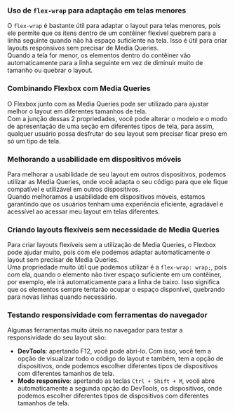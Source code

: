 ### Uso de `flex-wrap` para adaptação em telas menores

O `flex-wrap` é bastante útil para adaptar o layout para telas menores, pois ele permite que os itens dentro de um contêiner flexível quebrem para a linha seguinte quando não há espaço suficiente na tela. Isso é útil para criar layouts responsivos sem precisar de Media Queries.  
Quando a tela for menor, os elementos dentro do contêiner vão automaticamente para a linha seguinte em vez de diminuir muito de tamanho ou quebrar o layout.

### Combinando Flexbox com Media Queries

O Flexbox junto com as Media Queries pode ser utilizado para ajustar melhor o layout em diferentes tamanhos de tela.  
Com a junção dessas 2 propriedades, você pode alterar o modelo e o modo de apresentação de uma seção em diferentes tipos de tela, para assim, qualquer usuário possa desfrutar do seu layout sem precisar ficar preso em só um tipo de tela.

### Melhorando a usabilidade em dispositivos móveis

Para melhorar a usabilidade de seu layout em outros dispositivos, podemos utilizar as Media Queries, onde você adapta o seu código para que ele fique compatível e utilizável em outros dispositivos.  
Quando melhoramos a usabilidade em dispositivos móveis, estamos garantindo que os usuários tenham uma experiência eficiente, agradável e acessível ao acessar meu layout em telas diferentes.

### Criando layouts flexíveis sem necessidade de Media Queries

Para criar layouts flexíveis sem a utilização de Media Queries, o Flexbox pode ajudar muito, pois com ele podemos adaptar automaticamente o layout sem precisar de Media Queries.  
Uma propriedade muito útil que podemos utilizar é a `flex-wrap: wrap;`, pois com ela, quando o elemento não tiver espaço suficiente em um contêiner, por exemplo, ele irá automaticamente para a linha de baixo. Isso significa que os elementos sempre tentarão ocupar o espaço disponível, quebrando para novas linhas quando necessário.

### Testando responsividade com ferramentas do navegador

Algumas ferramentas muito úteis no navegador para testar a responsividade do seu layout são:

- **DevTools**: apertando F12, você pode abri-lo. Com isso, você tem a opção de visualizar todo o código do layout e também, tem a opção de dispositivos, onde podemos escolher diferentes tipos de dispositivos com diferentes tamanhos de tela.
- **Modo responsivo**: apertando as teclas `Ctrl + Shift + M`, você abre automaticamente a segunda opção do DevTools, os dispositivos, onde podemos escolher diferentes tipos de dispositivos com diferentes tamanhos de tela.